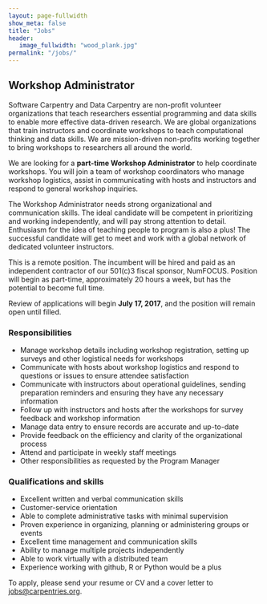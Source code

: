 ```yaml
---
layout: page-fullwidth
show_meta: false
title: "Jobs"
header:
   image_fullwidth: "wood_plank.jpg"
permalink: "/jobs/"
---
```


## Workshop Administrator

Software Carpentry and Data Carpentry are non-profit volunteer organizations that teach researchers essential programming and data skills to enable more effective data-driven research. We are global organizations that train instructors and coordinate workshops to teach computational thinking and data skills.  We are mission-driven non-profits working together to bring workshops to researchers all around the world.  

We are looking for a **part-time Workshop Administrator** to help coordinate workshops. You will join a team of workshop coordinators who manage  workshop logistics, assist in communicating with hosts and instructors and respond to general workshop inquiries.

The Workshop Administrator needs strong organizational and communication skills. The ideal candidate will be competent in prioritizing and working independently, and will pay strong attention to detail. Enthusiasm for the idea of teaching people to program is also a plus! The successful candidate will get to meet and work with a global network of dedicated volunteer instructors.

This is a remote position. The incumbent will be hired and paid as an independent contractor of our 501(c)3 fiscal sponsor, NumFOCUS. Position will begin as part-time, approximately 20 hours a week, but has the potential to become full time.

Review of applications will begin **July 17, 2017**, and the position will remain open until filled.

### Responsibilities

- Manage workshop details including workshop registration, setting up surveys and other logistical needs for workshops
- Communicate with hosts about workshop logistics and respond to questions or issues to ensure attendee satisfaction
- Communicate with instructors about operational guidelines, sending preparation reminders and ensuring they have any necessary information
- Follow up with instructors and hosts after the workshops for survey feedback and workshop information
- Manage data entry to ensure records are accurate and up-to-date
- Provide feedback on the efficiency and clarity of the organizational process
- Attend and participate in weekly staff meetings
- Other responsibilities as requested by the Program Manager

### Qualifications and skills

- Excellent written and verbal communication skills
- Customer-service orientation
- Able to complete administrative tasks with minimal supervision
- Proven experience in organizing, planning or administering groups or events
- Excellent time management and communication skills
- Ability to manage multiple projects independently
- Able to work virtually with a distributed team
- Experience working with github, R or Python would be a plus

To apply, please send your resume or CV and a cover letter to [jobs@carpentries.org](mailto:jobs@carpentries.org).
